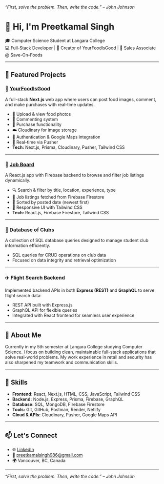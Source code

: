 _“First, solve the problem. Then, write the code.” – John Johnson_
# 👋 Hi, I'm Preetkamal Singh

🎓 Computer Science Student at Langara College  
💻 Full-Stack Developer | 🍔 Creator of YourFoodIsGood | 🛒 Sales Associate @ Save-On-Foods

---

## 🚀 Featured Projects

### 🍔 [YourFoodIsGood](https://yourfoodisgood4.onrender.com)  
A full-stack **Next.js** web app where users can post food images, comment, and make purchases with real-time updates.

- 📸 Upload & view food photos  
- 💬 Commenting system  
- 🛒 Purchase functionality  
- ☁️ Cloudinary for image storage  
- 🔐 Authentication & Google Maps integration  
- 🔔 Real-time via Pusher  
- **Tech:** Next.js, Prisma, Cloudinary, Pusher, Tailwind CSS

---

### 💼 [Job Board](https://github.com/Kamalpannu/Job-Board)  
A React.js app with Firebase backend to browse and filter job listings dynamically.

- 🔍 Search & filter by title, location, experience, type  
- 📄 Job listings fetched from Firebase Firestore  
- 📌 Sorted by posted date (newest first)  
- 🎨 Responsive UI with Tailwind CSS  
- **Tech:** React.js, Firebase Firestore, Tailwind CSS

---

### 🏫 Database of Clubs  
A collection of SQL database queries designed to manage student club information efficiently.

- SQL queries for CRUD operations on club data  
- Focused on data integrity and retrieval optimization

---

### ✈️ Flight Search Backend  
Implemented backend APIs in both **Express (REST)** and **GraphQL** to serve flight search data:

- REST API built with Express.js  
- GraphQL API for flexible queries  
- Integrated with React frontend for seamless user experience

---

## 🧠 About Me

Currently in my 5th semester at Langara College studying Computer Science. I focus on building clean, maintainable full-stack applications that solve real-world problems. My work experience in retail and security has also sharpened my teamwork and communication skills.

---

## 🧰 Skills

- **Frontend:** React, Next.js, HTML, CSS, JavaScript, Tailwind CSS  
- **Backend:** Node.js, Express, Prisma, Firebase, GraphQL  
- **Database:** SQL, MongoDB, Firebase Firestore  
- **Tools:** Git, GitHub, Postman, Render, Netlify  
- **Cloud & APIs:** Cloudinary, Pusher, Google Maps API

---

## 📫 Let's Connect

- 🌐 [LinkedIn](https://www.linkedin.com/in/preetkamal-singh-3345a92b4)  
- 📧 preetkamalsingh986@gmail.com  
- 🌍 Vancouver, BC, Canada

---

_“First, solve the problem. Then, write the code.” – John Johnson_
